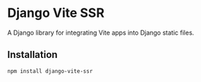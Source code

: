 
# Django Vite SSR

A Django library for integrating Vite apps into Django static files.

## Installation

```bash
npm install django-vite-ssr
